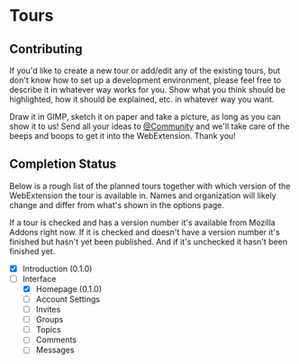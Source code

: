 # Tours

## Contributing

If you'd like to create a new tour or add/edit any of the existing tours, but don't know how to set up a development environment, please feel free to describe it in whatever way works for you. Show what you think should be highlighted, how it should be explained, etc. in whatever way you want.

Draw it in GIMP, sketch it on paper and take a picture, as long as you can show it to us! Send all your ideas to [@Community](https://tildes.net/user/Community/new_message) and we'll take care of the beeps and boops to get it into the WebExtension. Thank you!

## Completion Status

Below is a rough list of the planned tours together with which version of the WebExtension the tour is available in. Names and organization will likely change and differ from what's shown in the options page.

If a tour is checked and has a version number it's available from Mozilla Addons right now. If it is checked and doesn't have a version number it's finished but hasn't yet been published. And if it's unchecked it hasn't been finished yet.

* [x] Introduction (0.1.0)
* [ ] Interface
  * [x] Homepage (0.1.0)
  * [ ] Account Settings
  * [ ] Invites
  * [ ] Groups
  * [ ] Topics
  * [ ] Comments
  * [ ] Messages
